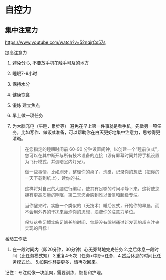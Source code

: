 # 自控力

## 集中注意力

https://www.youtube.com/watch?v=52nqjrCs57s

提高注意力

1. 避免分心, 不要放手机在触手可及的地方
2. 睡眠7-9小时
3. 保持水分
4. 健康饮食
5. 锻炼
   建立焦点
6. 早上做一项任务
7. 为大脑充电（午睡、散步等）
   避免在早上第一件事就是看手机，先做另一项任务，比如写作、做饭或准备，可以帮助你在白天更好地集中注意力，思考得更清晰。
   
   > 在您指定的睡眠时间前 60-90 分钟设置闹钟，以创建一个“睡前仪式”，您可以在其中断开与所有技术设备的连接（没有屏幕时间并将手机设置为飞行模式，并调暗室内灯光）。
   > 
   > 做一些事情，比如刷牙，整理你的桌子，洗碗，记录你的想法（把你的一天下载到纸上），读你的书。
   > 
   > 这样将对自己的大脑进行编程，使其有足够的时间平静下来，这将使您拥有更高质量的睡眠，第二天您会感到难以置信和超级专注。
   > 
   > 当你醒来时，实施一个类似的（无技术）睡后仪式，开始你的早晨，而不会用外界的干扰来轰炸你的思想，浪费你的注意力单位。
   > 
   > 保持这些习惯实施足够长的时间，您将没有限制通过新发现的超专注来实现的目标！

番茄工作法

1. 在一段时间内（即20分钟，30分钟）心无旁骛地完成任务
   2.之后休息一段时间（比任务模式短）
   3.重复4-5次（任务>中断>任务...
   4.然后休息的时间比任务模式长。
   5.如果你想要更多，请再次回来。

记住：专注就像一块肌肉，需要训练、恢复和护理。